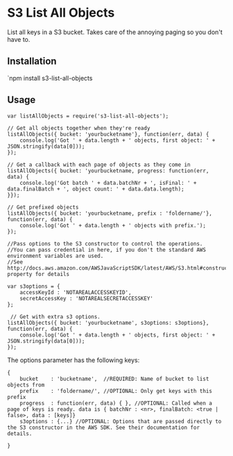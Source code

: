 S3 List All Objects
===================

List all keys in a S3 bucket. Takes care of the annoying paging
so you don't have to.

## Installation

  `npm install s3-list-all-objects

## Usage

    var listAllObjects = require('s3-list-all-objects');

    // Get all objects together when they're ready
    listAllObjects({ bucket: 'yourbucketname'}, function(err, data) {
        console.log('Got ' + data.length + ' objects, first object: ' + JSON.stringify(data[0]));
    });

    // Get a callback with each page of objects as they come in
    listAllObjects({ bucket: 'yourbucketname, progress: function(err, data) {
        console.log('Got batch ' + data.batchNr + ', isFinal: ' + data.finalBatch + ', object count: ' + data.data.length);
    }});

    // Get prefixed objects
    listAllObjects({ bucket: 'yourbucketname, prefix : 'foldername/'}, function(err, data) {
        console.log('Got ' + data.length + ' objects with prefix.');
    });

    //Pass options to the S3 constructor to control the operations.
    //You can pass credential in here, if you don't the standard AWS environment variables are used.
    //See http://docs.aws.amazon.com/AWSJavaScriptSDK/latest/AWS/S3.html#constructor-property for details
    
    var s3options = {
        accessKeyId : 'NOTAREALACCESSKEYID',
        secretAccessKey : 'NOTAREALSECRETACCESSKEY'
    };

     // Get with extra s3 options.
    listAllObjects({ bucket: 'yourbucketname', s3options: s3options}, function(err, data) {
        console.log('Got ' + data.length + ' objects, first object: ' + JSON.stringify(data[0]));
    });
   

The options parameter has the following keys:
    
    {
        bucket    : 'bucketname',  //REQUIRED: Name of bucket to list objects from
        prefix    : 'foldername/', //OPTIONAL: Only get keys with this prefix
        progress  : function(err, data) { }, //OPTIONAL: Called when a page of keys is ready. data is { batchNr : <nr>, finalBatch: <true | false>, data : [keys]}
        s3options : {...} //OPTIONAL: Options that are passed directly to the S3 constructor in the AWS SDK. See their documentation for details.

    }
